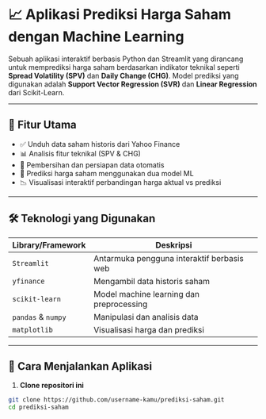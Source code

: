 # 📈 Aplikasi Prediksi Harga Saham dengan Machine Learning

Sebuah aplikasi interaktif berbasis Python dan Streamlit yang dirancang untuk memprediksi harga saham berdasarkan indikator teknikal seperti **Spread Volatility (SPV)** dan **Daily Change (CHG)**. Model prediksi yang digunakan adalah **Support Vector Regression (SVR)** dan **Linear Regression** dari Scikit-Learn.

---

## 🧠 Fitur Utama

- ✅ Unduh data saham historis dari Yahoo Finance
- 📊 Analisis fitur teknikal (SPV & CHG)
- 🧼 Pembersihan dan persiapan data otomatis
- 🤖 Prediksi harga saham menggunakan dua model ML
- 📉 Visualisasi interaktif perbandingan harga aktual vs prediksi

---

## 🛠️ Teknologi yang Digunakan

| Library/Framework | Deskripsi |
|-------------------|-----------|
| `Streamlit`       | Antarmuka pengguna interaktif berbasis web |
| `yfinance`        | Mengambil data historis saham |
| `scikit-learn`    | Model machine learning dan preprocessing |
| `pandas` & `numpy`| Manipulasi dan analisis data |
| `matplotlib`      | Visualisasi harga dan prediksi |

---

## 🚀 Cara Menjalankan Aplikasi

1. **Clone repositori ini**
```bash
git clone https://github.com/username-kamu/prediksi-saham.git
cd prediksi-saham